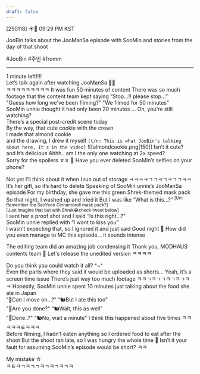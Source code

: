 ```yaml
---
draft: false
---
```

[250118] ☀️💭 09:29 PM KST

JooBin talks about the JooManSa episode with SooMin and stories from the day of that shoot

#JooBin #주빈 #fromm
___
1 minute left!!!!  
Let’s talk again after watching JooManSa 👀👀  
ㅋㅋㅋㅋㅋㅋㅋㅋㅋ
It was fun
50 minutes of content
There was so much footage that the content team kept saying
“Stop...!! please stop...”  
"Guess how long we've been filming?" 
"We filmed for 50 minutes"  
SooMin unnie thought it had only been 20 minutes
...
Oh, you're still watching?  
There’s a special post-credit scene today  
By the way, that cute cookie with the crown  
I made that almond cookie  
and the drawing, I drew it myself
`[t/n: This is what JooBin's talking about here, It's in the video]`
![[almondcookie.png|150]]
Isn’t it cute?  
and It’s delicious
Ahhh.. am I the only one watching at 2x speed?  
Sorry for the spoilers
ㅎㅎ
🫧 Have you ever deleted SooMin’s selfies on your phone?

Not yet
I’ll think about it when I run out of storage
ㅋㅋㅋㅋㄱㄱㅋㄱㅋㄱㄱㅋㅋ  
It’s her gift, so it’s hard to delete
Speaking of SooMin unnie’s JooManSa episode
For my birthday, she gave me this green Shrek-themed mask pack
So that night, I washed up and tried it
But I was like “What is this...?” 
<sup>[t/n: Remember the SeoYeon Cinnamoroll mask pack?]</sup>  
<sup>[Just imagine that but with Shrek😂check tweet below]</sup>  
I sent her a proof shot and I said “Is this right...?”  
SooMin unnie replied with “I want to kiss you”  
I wasn’t expecting that, so I ignored it 
and just said Good night
🫧 How did you even manage to MC this episode... it sounds intense

The editing team did an amazing job condensing it
Thank you, MODHAUS contents team
🫧 Let's release the unedited version ㅋㅋㅋㅋ

Do you think you could watch it all?
^~^  
Even the parts where they said it would be uploaded as shorts…
Yeah, it’s a screen time issue
There’s just way too much footage
ㅋㅋㄱㅋㄱㄱㅋㄱㅋㄱㅋㅋ
Honestly, SooMin unnie spent 10 minutes just talking about the food she ate in Japan  
"🐣Can I move on...?"
“🐿️But I ate this too”  
"🐣Are you done?"
“🐿️Wait, this as well”  
"🐣Done..?"
"🐿️No, wait a minute"
I think this happened about five times
ㅋㅋㅋㅋㅋㅌㅋㅋㅋ  
Before filming, I hadn’t eaten anything
so I ordered food to eat after the shoot
But the shoot ran late, so I was hungry the whole time
🫧 Isn’t it your fault for assuming SooMin’s episode would be short? ㅋㅋ

My mistake ☆  
ㅋㅌㅋㄱㅋㄱㄱㅋㄱㅋㄱㅋㄱㅋ